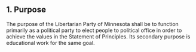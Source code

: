 ## 1. Purpose
The purpose of the Libertarian Party of Minnesota shall be to function primarily as a political party to elect people to political office in order to achieve the values in the Statement of Principles. Its secondary purpose is educational work for the same goal.
